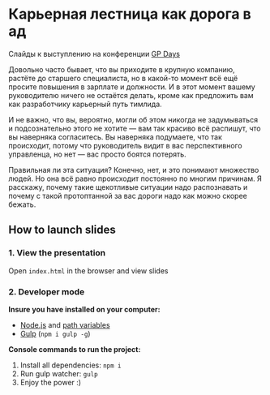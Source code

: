 # Карьерная лестница как дорога в ад

Слайды к выступлению на конференции [GP Days](https://gpdays.globus-ltd.ru/)

Довольно часто бывает, что вы приходите в крупную компанию, растёте до старшего специалиста, но в какой-то момент всё ещё просите повышения в зарплате и должности. И в этот момент вашему руководителю ничего не остаётся делать, кроме как предложить вам как разработчику карьерный путь тимлида.

И не важно, что вы, вероятно, могли об этом никогда не задумываться и подсознательно этого не хотите — вам так красиво всё распишут, что вы наверняка согласитесь. Вы наверняка подумаете, что так происходит, потому что руководитель видит в вас перспективного управленца, но нет — вас просто боятся потерять.

Правильная ли эта ситуация? Конечно, нет, и это понимают множество людей. Но она всё равно происходит постоянно по многим причинам. Я расскажу, почему такие щекотливые ситуации надо распознавать и почему с такой протоптанной за вас дороги надо как можно скорее бежать.

## How to launch slides
### 1. View the presentation
Open `index.html` in the browser and view slides

### 2. Developer mode

__Insure you have installed on your computer:__

* [Node.js](https://nodejs.org/en/download/) and [path variables](http://stackoverflow.com/questions/8278143/node-js-how-to-run-node-command-from-any-path)
* [Gulp](http://gulpjs.com/) (`npm i gulp -g`)

__Console commands to run the project:__

1. Install all dependenсies: `npm i`
2. Run gulp watcher: `gulp`
3. Enjoy the power :)

